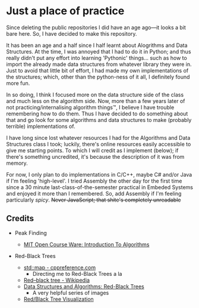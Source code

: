 # Just a place of practice
Since deleting the public repositories I did have an age ago—it looks a bit bare here. So, I have decided to make this repository.

It has been an age and a half since I half learnt about Alogrithms and Data Structures. At the time, I was annoyed that I had to do it in Python; and thus really didn't put any effort into learning 'Pythonic' things... such as how to import the already made data structures from whatever library they were in. Just to avoid that little bit of effort, I had made my own implementations of the structures; which, other than the python-ness of it all, I definitely found more fun.

In so doing, I think I focused more on the data structure side of the class and much less on the algorithm side. Now, more than a few years later of not practicing/internalising algorithm things™, I believe I have trouble remembering how to do them. Thus I have decided to do something about that and go look for some algorithms and data structures to make (probably terrible) implementations of.

I have long since lost whatever resources I had for the Algorithms and Data Structures class I took; luckily, there's online resources easily accessible to give me starting points. To which I will credit as I implement (below); if there's something uncredited, it's because the description of it was from memory.

For now, I only plan to do implementations in C/C++, maybe C# and/or Java if I'm feeling 'high-level'. I tried Assembly the other day for the first time since a 30 minute last-class-of-the-semester practical in Embeded Systems and enjoyed it more than I remembered. So, add Assembly if I'm feeling particularly *spicy*.
<s>Never JavaScript; that shite's completely unreadable</s>

## Credits
 - Peak Finding
    - [MIT Open Course Ware: Introduction To Algorithms](https://ocw.mit.edu/courses/6-006-introduction-to-algorithms-fall-2011/)

 - Red-Black Trees
    - [std::map - cppreference.com](https://en.cppreference.com/w/cpp/container/map)
        - Directing me to Red-Black Trees a la
    - [Red–black tree - Wikipedia](https://en.wikipedia.org/wiki/Red%E2%80%93black_tree)
    - [Data Structures and Algorithms: Red-Black Trees](https://www.eecs.umich.edu/courses/eecs380/ALG/red_black_op.html)
        - A very helpful series of images
    - [Red/Black Tree Visualization](https://www.cs.usfca.edu/~galles/visualization/RedBlack.html)
